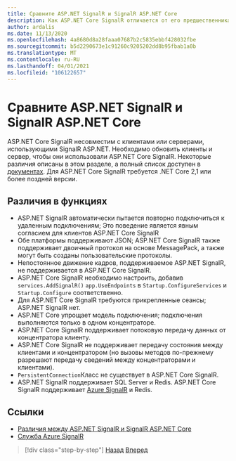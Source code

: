```yaml
---
title: Сравните ASP.NET SignalR и SignalR ASP.NET Core
description: Как ASP.NET Core SignalR отличается от его предшественника, ASP.NET SignalR?
author: ardalis
ms.date: 11/13/2020
ms.openlocfilehash: 4a8680d8a28faaa07687b2c5835ebbf428032fbe
ms.sourcegitcommit: b5d2290673e1c91260c9205202dd8b95fbab1a0b
ms.translationtype: MT
ms.contentlocale: ru-RU
ms.lasthandoff: 04/01/2021
ms.locfileid: "106122657"
---
```

# <a name="compare-aspnet-signalr-and-aspnet-core-signalr"></a>Сравните ASP.NET SignalR и SignalR ASP.NET Core

ASP.NET Core SignalR несовместим с клиентами или серверами, использующими SignalR ASP.NET. Необходимо обновить клиенты и сервер, чтобы они использовали ASP.NET Core SignalR. Некоторые различия описаны в этом разделе, а полный список доступен в [документах](/aspnet/core/signalr/version-differences). Для ASP.NET Core SignalR требуется .NET Core 2,1 или более поздней версии.

## <a name="feature-differences"></a>Различия в функциях

- ASP.NET SignalR автоматически пытается повторно подключиться к удаленным подключениям; Это поведение является явным согласием для клиентов ASP.NET Core SignalR
- Обе платформы поддерживают JSON; ASP.NET Core SignalR также поддерживает двоичный протокол на основе MessagePack, а также могут быть созданы пользовательские протоколы.
- Непостоянное движение кадров, поддерживаемое ASP.NET SignalR, не поддерживается в ASP.NET Core SignalR.
- ASP.NET Core SignalR необходимо настроить, добавив `services.AddSignalR()` `app.UseEndpoints` в `Startup.ConfigureServices` и `Startup.Configure` соответственно.
- Для ASP.NET Core SignalR требуются прикрепленные сеансы; ASP.NET SignalR нет.
- ASP.NET Core упрощает модель подключения; подключения выполняются только в одном концентраторе.
- ASP.NET Core SignalR поддерживает потоковую передачу данных от концентратора клиенту.
- ASP.NET Core SignalR не поддерживает передачу состояния между клиентами и концентратором (но вызовы методов по-прежнему разрешают передачу сведений между концентраторами и клиентами).
- `PersistentConnection`Класс не существует в ASP.NET Core SignalR.
- ASP.NET SignalR поддерживает SQL Server и Redis. ASP.NET Core SignalR поддерживает [Azure SignalR](/azure/azure-signalr/) и Redis.

## <a name="references"></a>Ссылки

- [Различия между ASP.NET SignalR и SignalR ASP.NET Core](/aspnet/core/signalr/version-differences)
- [Служба Azure SignalR](/azure/azure-signalr/)

>[!div class="step-by-step"]
>[Назад](razor-differences.md)
>[Вперед](testing-differences.md)
